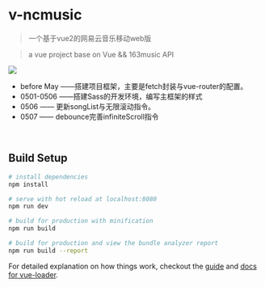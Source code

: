 # v-ncmusic 
> 一个基于vue2的网易云音乐移动web版

> a vue project base on Vue && 163music API

<img src="https://github.com/ron0115/v-ncmusic/blob/master/screenshots/songlist.png">

- before May ——搭建项目框架，主要是fetch封装与vue-router的配置。
- 0501-0506 ——搭建Sass的开发环境，编写主框架的样式
- 0506 —— 更新songList与无限滚动指令。
- 0507 —— debounce完善infiniteScroll指令

 

## Build Setup

``` bash
# install dependencies
npm install

# serve with hot reload at localhost:8080
npm run dev

# build for production with minification
npm run build

# build for production and view the bundle analyzer report
npm run build --report
```

For detailed explanation on how things work, checkout the [guide](http://vuejs-templates.github.io/webpack/) and [docs for vue-loader](http://vuejs.github.io/vue-loader).
